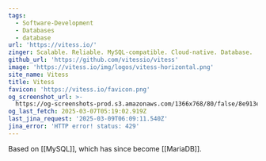 ```yaml
---
tags:
  - Software-Development
  - Databases
  - database
url: 'https://vitess.io/'
zinger: Scalable. Reliable. MySQL-compatible. Cloud-native. Database.
github_url: 'https://github.com/vitessio/vitess'
image: 'https://vitess.io/img/logos/vitess-horizontal.png'
site_name: Vitess
title: Vitess
favicon: 'https://vitess.io/favicon.png'
og_screenshot_url: >-
  https://og-screenshots-prod.s3.amazonaws.com/1366x768/80/false/8e913e1ef72703efb8cadd96a7d2d125fde04a323b528f73eb41c4cf936e2768.jpeg
og_last_fetch: 2025-03-07T05:19:02.919Z
last_jina_request: '2025-03-09T06:09:11.540Z'
jina_error: 'HTTP error! status: 429'
---
```

Based on [[MySQL]], which has since become [[MariaDB]].


